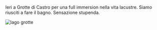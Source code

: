 Ieri a Grotte di Castro per una full immersion nella vita lacustre. Siamo riusciti a fare il bagno. Sensazione stupenda.

![lago grotte](https://cdn.bsky.app/img/feed_fullsize/plain/did:plc:sq5sv5oauqzaqrdkz4va5hm6/bafkreib7sw5cqfle4gmuywggwuriy4mp3lvol4hilokincgqrll32j4vwe@jpeg)
